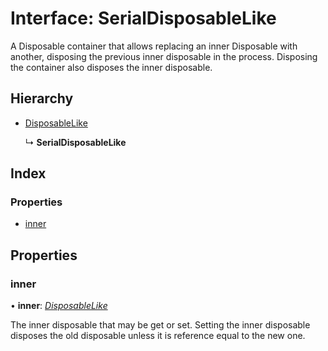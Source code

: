 
# Interface: SerialDisposableLike

A Disposable container that allows replacing an inner Disposable with another,
disposing the previous inner disposable in the process. Disposing the
container also disposes the inner disposable.

## Hierarchy

* [DisposableLike](disposablelike.md)

  ↳ **SerialDisposableLike**

## Index

### Properties

* [inner](serialdisposablelike.md#inner)

## Properties

###  inner

• **inner**: *[DisposableLike](disposablelike.md)*

 The inner disposable that may be get or set. Setting the inner
 disposable disposes the old disposable unless it is reference equal
 to the new one.
